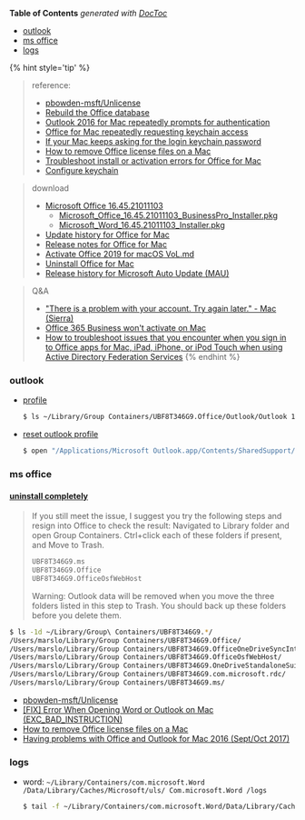 <!-- START doctoc generated TOC please keep comment here to allow auto update -->
<!-- DON'T EDIT THIS SECTION, INSTEAD RE-RUN doctoc TO UPDATE -->
**Table of Contents**  *generated with [DocToc](https://github.com/thlorenz/doctoc)*

- [outlook](#outlook)
- [ms office](#ms-office)
- [logs](#logs)

<!-- END doctoc generated TOC please keep comment here to allow auto update -->


{% hint style='tip' %}
> reference:
> - [pbowden-msft/Unlicense](https://github.com/pbowden-msft/Unlicense/blob/master/Unlicense)
> - [Rebuild the Office database](https://support.microsoft.com/en-us/office/rebuild-the-office-database-c21643be-0f0d-4997-9ec1-8044080054b0)
> - [Outlook 2016 for Mac repeatedly prompts for authentication](https://docs.microsoft.com/en-us/outlook/troubleshoot/sign-in/repeated-prompts-authentication)
> - [Office for Mac repeatedly requesting keychain access](https://support.microsoft.com/en-us/office/office-for-mac-repeatedly-requesting-keychain-access-ced5a09c-3099-47cb-9190-e961bf63e240)
> - [If your Mac keeps asking for the login keychain password](https://support.apple.com/en-gb/HT201609)
> - [How to remove Office license files on a Mac](https://support.microsoft.com/en-us/office/how-to-remove-office-license-files-on-a-mac-b032c0f6-a431-4dad-83a9-6b727c03b193)
> - [Troubleshoot install or activation errors for Office for Mac](https://support.microsoft.com/en-us/office/what-to-try-if-you-can-t-install-or-activate-office-for-mac-5efba2b4-b1e6-4e5f-bf3c-6ab945d03dea?wt.mc_id=scl_installoffice_mac)
> - [Configure keychain](https://docs.microsoft.com/en-us/azure/active-directory/develop/howto-v2-keychain-objc?tabs=objc)

> download
> - [Microsoft Office 16.45.21011103](https://apphub.online/p/microsoft-office)
>   - [Microsoft_Office_16.45.21011103_BusinessPro_Installer.pkg](https://officecdn-microsoft-com.akamaized.net/pr/C1297A47-86C4-4C1F-97FA-950631F94777/MacAutoupdate/Microsoft_Office_16.45.21011103_BusinessPro_Installer.pkg)
>   - [Microsoft_Word_16.45.21011103_Installer.pkg](https://officecdn-microsoft-com.akamaized.net/pr/C1297A47-86C4-4C1F-97FA-950631F94777/MacAutoupdate/Microsoft_Word_16.45.21011103_Installer.pkg)
> - [Update history for Office for Mac](https://docs.microsoft.com/en-us/officeupdates/update-history-office-for-mac)
> - [Release notes for Office for Mac](https://docs.microsoft.com/en-us/officeupdates/release-notes-office-for-mac)
> - [Activate Office 2019 for macOS VoL.md](https://gist.github.com/zthxxx/9ddc171d00df98cbf8b4b0d8469ce90a)
> - [Uninstall Office for Mac](https://support.microsoft.com/en-us/office/uninstall-office-for-mac-eefa1199-5b58-43af-8a3d-b73dc1a8cae3?ui=en-us&rs=en-us&ad=us)
> - [Release history for Microsoft Auto Update (MAU)](https://docs.microsoft.com/en-us/officeupdates/release-history-microsoft-autoupdate)

> Q&A
> - ["There is a problem with your account. Try again later." - Mac (Sierra)](https://answers.microsoft.com/en-us/msoffice/forum/msoffice_word-mso_mac-mso_o365b/there-is-a-problem-with-your-account-try-again/b4e821b5-4163-40c5-99c3-230bb1db2161)
> - [Office 365 Business won't activate on Mac](https://answers.microsoft.com/en-us/msoffice/forum/msoffice_account/office-365-business-wont-activate-on-mac/51a3e684-4d7a-4993-b112-197941ea8601)
> - [How to troubleshoot issues that you encounter when you sign in to Office apps for Mac, iPad, iPhone, or iPod Touch when using Active Directory Federation Services](https://support.microsoft.com/en-us/office/how-to-troubleshoot-issues-that-you-encounter-when-you-sign-in-to-office-apps-for-mac-ipad-iphone-or-ipod-touch-when-using-active-directory-federation-services-e44357b4-c9c4-4580-a946-ef5dabdb98cd?ui=en-us&rs=en-us&ad=us)
{% endhint %}

### outlook
- [profile](https://answers.microsoft.com/en-us/msoffice/forum/msoffice_outlook-mso_mac-mso_365hp/where-is-the-microsoft-database-utility-in-mac/205f7e0a-153d-40dc-bafe-23485bedda01)
  ```bash
  $ ls ~/Library/Group Containers/UBF8T346G9.Office/Outlook/Outlook 15 Profiles/
  ```

- [reset outlook profile](https://answers.microsoft.com/en-us/msoffice/forum/msoffice_outlook-mso_mac-mso_o365b/how-to-create-new-profile-in-outlook-for-mac/7af4acf5-7f02-486b-9d6c-ae9f6f941ea8)
  ```bash
  $ open "/Applications/Microsoft Outlook.app/Contents/SharedSupport/Outlook Profile Manager.app"
  ```

### ms office
#### [uninstall completely](https://answers.microsoft.com/en-us/msoffice/forum/all/microsoftoffice161618081201installerpkg-download/09eb6c6b-8615-4c6e-93cf-4bba4f7dcac3)
  > If you still meet the issue, I suggest you try the following steps and resign into Office to check the result:
  > Navigated to Library folder and open Group Containers. Ctrl+click each of these folders if present, and Move to Trash.
  > ```bash
  > UBF8T346G9.ms
  > UBF8T346G9.Office
  > UBF8T346G9.OfficeOsfWebHost
  > ```
  > Warning: Outlook data will be removed when you move the three folders listed in this step to Trash. You should back up these folders before you delete them.

```bash
$ ls -1d ~/Library/Group\ Containers/UBF8T346G9.*/
/Users/marslo/Library/Group Containers/UBF8T346G9.Office/
/Users/marslo/Library/Group Containers/UBF8T346G9.OfficeOneDriveSyncIntegration/
/Users/marslo/Library/Group Containers/UBF8T346G9.OfficeOsfWebHost/
/Users/marslo/Library/Group Containers/UBF8T346G9.OneDriveStandaloneSuite/
/Users/marslo/Library/Group Containers/UBF8T346G9.com.microsoft.rdc/
/Users/marslo/Library/Group Containers/UBF8T346G9.ms/
```

- [pbowden-msft/Unlicense](https://github.com/pbowden-msft/Unlicense/blob/master/Unlicense)
- [[FIX] Error When Opening Word or Outlook on Mac (EXC_BAD_INSTRUCTION)](https://appuals.com/exc_bad_instruction/)
- [How to remove Office license files on a Mac](https://support.microsoft.com/en-us/office/how-to-remove-office-license-files-on-a-mac-b032c0f6-a431-4dad-83a9-6b727c03b193)
- [Having problems with Office and Outlook for Mac 2016 (Sept/Oct 2017)](https://www.itguyswa.com.au/problems-with-outlook-for-mac-2016-solved/)

### logs
- word: `~/Library/Containers/com.microsoft.Word /Data/Library/Caches/Microsoft/uls/ Com.microsoft.Word /logs`
  ```bash
  $ tail -f ~/Library/Containers/com.microsoft.Word/Data/Library/Caches/Microsoft/uls/com.microsoft.Word/logs/apple-device-log-20210114-2301.log
  ```
